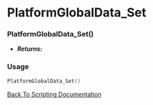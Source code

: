 # PlatformGlobalData_Set

### PlatformGlobalData_Set()
- ***Returns:*** 

### Usage

```Lua
PlatformGlobalData_Set()
```


[Back To Scripting Documentation](../README.md)
